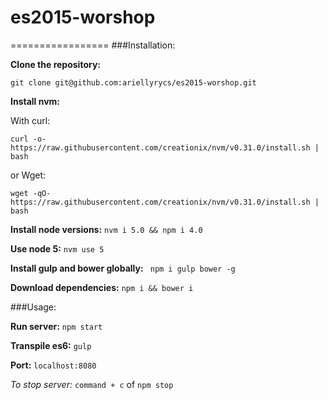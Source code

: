 # es2015-worshop

=================
###Installation:

**Clone the repository:**

```git clone git@github.com:ariellyrycs/es2015-worshop.git```

**Install nvm:** 

With curl:

    curl -o- https://raw.githubusercontent.com/creationix/nvm/v0.31.0/install.sh | bash

or Wget:

    wget -qO- https://raw.githubusercontent.com/creationix/nvm/v0.31.0/install.sh | bash
    
**Install node versions:** ```nvm i 5.0 && npm i 4.0```

**Use node 5:** ```nvm use 5```

**Install gulp and bower globally:** ``` npm i gulp bower -g```

**Download dependencies:** ```npm i && bower i```

###Usage:

**Run server:**
```npm start```

**Transpile es6:** ```gulp```

**Port:** ```localhost:8080```



<i>To stop server: </i> ```command + c``` of ```npm stop```
